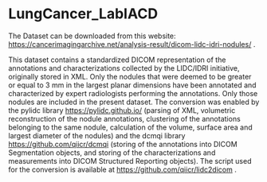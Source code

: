 # LungCancer_LabIACD

The Dataset can be downloaded from this website: https://cancerimagingarchive.net/analysis-result/dicom-lidc-idri-nodules/ .

This dataset contains a standardized DICOM representation of the annotations and characterizations collected by the LIDC/IDRI initiative, originally stored in XML. Only the nodules that were deemed to be greater or equal to 3 mm in the largest planar dimensions have been annotated and characterized by expert radiologists performing the annotations. Only those nodules are included in the present dataset. The conversion was enabled by the pylidc library https://pylidc.github.io/ (parsing of XML, volumetric reconstruction of the nodule annotations, clustering of the annotations belonging to the same nodule, calculation of the volume, surface area and largest diameter of the nodules) and the dcmqi library https://github.com/qiicr/dcmqi (storing of the annotations into DICOM Segmentation objects, and storing of the characterizations and measurements into DICOM Structured Reporting objects). The script used for the conversion is available at https://github.com/qiicr/lidc2dicom .
